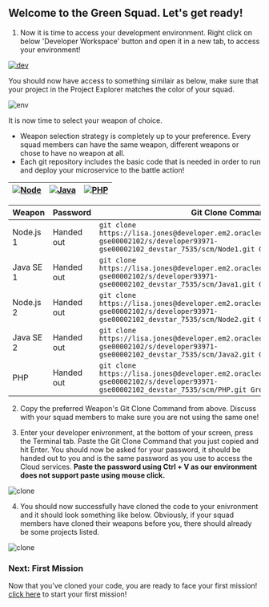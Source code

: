 ## Welcome to the Green Squad. Let's get ready! ##

1. Now it is time to access your development environment. Right click on below 'Developer Workspace' button and open it in a new tab, to access your environment! 

[![dev](codenvy-contribute.svg)](http://129.157.179.180/dashboard/#/ide/che/Green)

You should now have access to something similair as below, make sure that your project in the Project Explorer matches the color of your squad.

![env](../images/che_welcome.PNG)

It is now time to select your weapon of choice.

+ Weapon selection strategy is completely up to your preference. Every squad members can have the same weapon, different weapons or chose to have no weapon at all.
+ Each git repository includes the basic code that is needed in order to run and deploy your microservice to the battle action!

| [![Node](nodejs.png)](Green.md) | [![Java](javase.png)](Green.md) | [![PHP](php.png)](Green.md) |
|:---:|:---:|:---:|

| Weapon        | Password     | Git Clone Command  |
| ------------- |-------------| -----|
| Node.js 1      | Handed out | ``` git clone https://lisa.jones@developer.em2.oraclecloud.com/developer93971-gse00002102/s/developer93971-gse00002102_devstar_7535/scm/Node1.git Green/Node1 ``` |
| Java SE 1     | Handed out      |   ``` git clone https://lisa.jones@developer.em2.oraclecloud.com/developer93971-gse00002102/s/developer93971-gse00002102_devstar_7535/scm/Java1.git Green/Java1 ``` |
| Node.js 2    | Handed out | ``` git clone https://lisa.jones@developer.em2.oraclecloud.com/developer93971-gse00002102/s/developer93971-gse00002102_devstar_7535/scm/Node2.git Green/Node2 ``` |
| Java SE 2    | Handed out      |   ``` git clone https://lisa.jones@developer.em2.oraclecloud.com/developer93971-gse00002102/s/developer93971-gse00002102_devstar_7535/scm/Java2.git Green/Java2 ``` |
| PHP | Handed out      |  ``` git clone https://lisa.jones@developer.em2.oraclecloud.com/developer93971-gse00002102/s/developer93971-gse00002102_devstar_7535/scm/PHP.git Green/PHP ``` |

2. Copy the preferred Weapon's Git Clone Command from above. Discuss with your squad members to make sure you are not using the same one! 

3. Enter your developer enivronment, at the bottom of your screen, press the Terminal tab. Paste the Git Clone Command that you just copied and hit Enter. You should now be asked for your password, it should be handed out to you and is the same password as you use to access the Cloud services. **Paste the password using Ctrl + V as our environment does not support paste using mouse click.**

![clone](../images/che_clone.PNG)

4. You should now successfully have cloned the code to your enivronment and it should look something like below. Obviously, if your squad members have cloned their weapons before you, there should already be some projects listed.

![clone](../images/che_project.PNG)

### Next: First Mission ###				
Now that you've cloned your code, you are ready to face your first mission! [click here](../missions/deploy.md) to start your first mission!
